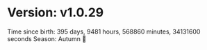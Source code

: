 # Version: v1.0.29
Time since birth: 395 days, 9481 hours, 568860 minutes, 34131600 seconds
Season: Autumn 🍁
